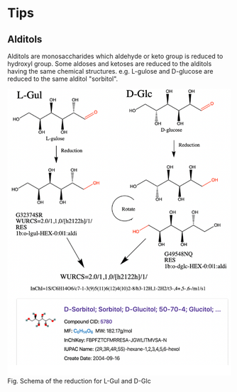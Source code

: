 # Tips

## Alditols
Alditols are monosaccharides which aldehyde or keto group is reduced to hydroxyl group. Some aldoses and ketoses are reduced to the alditols having the same chemical structures. e.g. L-gulose and D-glucose are reduced to the same alditol "sorbitol". 

![Sorbitol](https://github.com/glycoinfo/WURCS/blob/master/docs/pic/Sorbitol.png?raw=true "Sorbitol")
Fig. Schema of the reduction for L-Gul and D-Glc
